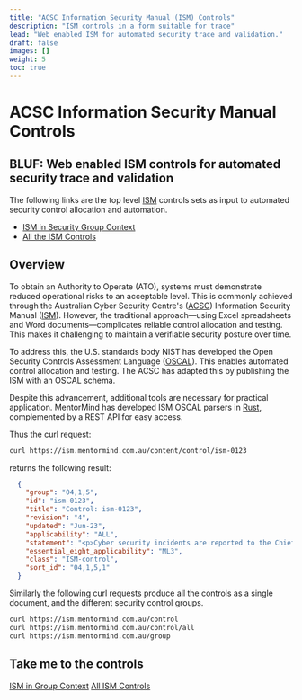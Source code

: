 ```yaml
---
title: "ACSC Information Security Manual (ISM) Controls"
description: "ISM controls in a form suitable for trace"
lead: "Web enabled ISM for automated security trace and validation."
draft: false
images: []
weight: 5
toc: true
---
```


# ACSC Information Security Manual Controls

## BLUF: Web enabled ISM controls for automated security trace and validation

The following links are the top level [ISM](https://www.cyber.gov.au/resources-business-and-government/essential-cyber-security/ism) controls sets as input to automated security control allocation and automation.

- [ISM in Security Group Context](/context)
- [All the ISM Controls](/control/index)

## Overview
To obtain an Authority to Operate (ATO), systems must demonstrate reduced operational risks to an acceptable level. This is commonly achieved through the Australian Cyber Security Centre's ([ACSC](https://cyber.gov.au/)) Information Security Manual ([ISM](https://www.cyber.gov.au/resources-business-and-government/essential-cyber-security/ism)). However, the traditional approach—using Excel spreadsheets and Word documents—complicates reliable control allocation and testing. This makes it challenging to maintain a verifiable security posture over time.

To address this, the U.S. standards body NIST has developed the Open Security Controls Assessment Language ([OSCAL](https://pages.nist.gov/OSCAL/)). This enables automated control allocation and testing. The ACSC has adapted this by publishing the ISM with an OSCAL schema.

Despite this advancement, additional tools are necessary for practical application. MentorMind has developed ISM OSCAL parsers in [Rust](https://www.rust-lang.org), complemented by a REST API for easy access.

Thus the curl request:
```bash
curl https://ism.mentormind.com.au/content/control/ism-0123
```
returns the following result:

```json
  {
    "group": "04,1,5",
    "id": "ism-0123",
    "title": "Control: ism-0123",
    "revision": "4",
    "updated": "Jun-23",
    "applicability": "ALL",
    "statement": "<p>Cyber security incidents are reported to the Chief Information Security Officer, or one of their delegates, as soon as possible after they occur or are discovered.</p>",
    "essential_eight_applicability": "ML3",
    "class": "ISM-control",
    "sort_id": "04,1,5,1"
  }
```

Similarly the following curl requests produce all the controls as a single document, and the different security control groups.

```bash
curl https://ism.mentormind.com.au/control
curl https://ism.mentormind.com.au/control/all
curl https://ism.mentormind.com.au/group
```

## Take me to the controls

[ISM in Group Context](/context) [All ISM Controls](/control/index)
